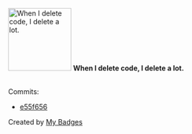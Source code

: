 <img src="https://github.com/my-badges/my-badges/blob/master/src/all-badges/pr-collaboration/mass-delete-commit-10k.png?raw=true" alt="When I delete code, I delete a lot." title="When I delete code, I delete a lot." width="128">
<strong>When I delete code, I delete a lot.</strong>
<br><br>

Commits:

- <a href="https://github.com/antonmedv/lazy-chain/commit/e55f656fba7ebd3aead79f4386c85283369f13dc">e55f656</a>


Created by <a href="https://github.com/my-badges/my-badges">My Badges</a>